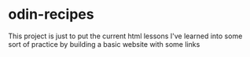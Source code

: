 # odin-recipes
This project is just to put the
current html lessons I've learned
into some sort of practice by building
a basic website with some links
